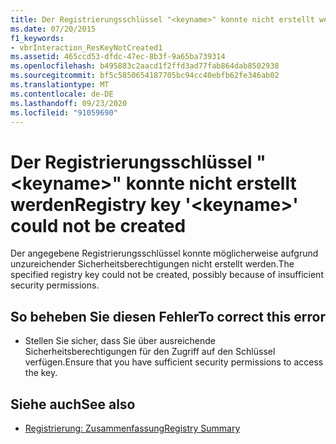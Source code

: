 ```yaml
---
title: Der Registrierungsschlüssel "<keyname>" konnte nicht erstellt werden
ms.date: 07/20/2015
f1_keywords:
- vbrInteraction_ResKeyNotCreated1
ms.assetid: 465ccd53-dfdc-47ec-8b3f-9a65ba739314
ms.openlocfilehash: b495883c2aacd1f2ffd3ad77fab864dab8502938
ms.sourcegitcommit: bf5c5850654187705bc94cc40ebfb62fe346ab02
ms.translationtype: MT
ms.contentlocale: de-DE
ms.lasthandoff: 09/23/2020
ms.locfileid: "91059690"
---
```

# <a name="registry-key-keyname-could-not-be-created"></a><span data-ttu-id="48591-102">Der Registrierungsschlüssel "\<keyname>" konnte nicht erstellt werden</span><span class="sxs-lookup"><span data-stu-id="48591-102">Registry key '\<keyname>' could not be created</span></span>

<span data-ttu-id="48591-103">Der angegebene Registrierungsschlüssel konnte möglicherweise aufgrund unzureichender Sicherheitsberechtigungen nicht erstellt werden.</span><span class="sxs-lookup"><span data-stu-id="48591-103">The specified registry key could not be created, possibly because of insufficient security permissions.</span></span>  
  
## <a name="to-correct-this-error"></a><span data-ttu-id="48591-104">So beheben Sie diesen Fehler</span><span class="sxs-lookup"><span data-stu-id="48591-104">To correct this error</span></span>  
  
- <span data-ttu-id="48591-105">Stellen Sie sicher, dass Sie über ausreichende Sicherheitsberechtigungen für den Zugriff auf den Schlüssel verfügen.</span><span class="sxs-lookup"><span data-stu-id="48591-105">Ensure that you have sufficient security permissions to access the key.</span></span>  
  
## <a name="see-also"></a><span data-ttu-id="48591-106">Siehe auch</span><span class="sxs-lookup"><span data-stu-id="48591-106">See also</span></span>

- [<span data-ttu-id="48591-107">Registrierung: Zusammenfassung</span><span class="sxs-lookup"><span data-stu-id="48591-107">Registry Summary</span></span>](../language-reference/keywords/registry-summary.md)
